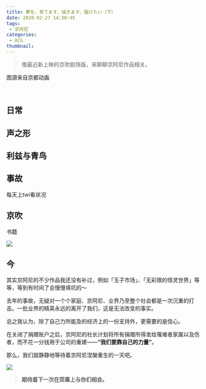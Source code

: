 ```yaml
---
title: 夢を、育てます、描きます、届けたい（下）
date: 2020-02-27 14:30:45
tags:
 - 京阿尼
categories:
 - ACG
thumbnail: 
---
```


> 借最近新上映的京吹剧场版，来聊聊京阿尼作品相关。

<!--more-->

图源来自京都动画

</br>

## 日常

## 声之形

## 利兹与青鸟

## 事故

每天上twi看状况

## 京吹

书籍

![](https://pic.imgdb.cn/item/5e5671e06127cc0713da304e.jpg)

## 今

其实京阿尼的不少作品我还没有补过，例如「玉子市场」、「无彩限的怪灵世界」等等，等到有时间了会慢慢填坑的～

去年的事故，无疑对一个个家庭、京阿尼、业界乃至整个社会都是一次沉重的打击。一批业界的精英永远的离开了我们，这是无法改变的事实。

总之我认为，除了自己力所能及的经济上的一份支持外，更需要的是信心。

在关闭了捐赠账户之后，京阿尼的社长计划将所有捐赠所得发给罹难者家属以及伤者，而不花一分钱用于公司的重建——**“我们要靠自己的力量”**。

那么，我们就静静地等待着京阿尼涅槃重生的一天吧。

![](https://img.moegirl.org/common/e/e4/K-ani-allstar.jpg)

> **期待着下一次在荧幕上与你们相会。**